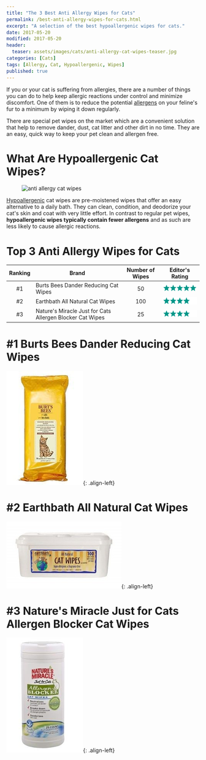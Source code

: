 ```yaml
---
title: "The 3 Best Anti Allergy Wipes for Cats"
permalink: /best-anti-allergy-wipes-for-cats.html
excerpt: "A selection of the best hypoallergenic wipes for cats."
date: 2017-05-20
modified: 2017-05-20
header:
  teaser: assets/images/cats/anti-allergy-cat-wipes-teaser.jpg
categories: [Cats]
tags: [Allergy, Cat, Hypoallergenic, Wipes]
published: true
---
```


If you or your cat is suffering from allergies, there are a number of things you can do to help keep allergic reactions under control and minimize discomfort. One of them is to reduce the potential [allergens](https://en.wikipedia.org/wiki/Allergen) on your feline's fur to a minimum by wiping it down regularly.

There are special pet wipes on the market which are a convenient solution that help to remove dander, dust, cat litter and other dirt in no time. They are an easy, quick way to keep your pet clean and allergen free.

# What Are Hypoallergenic Cat Wipes?

<figure>
  <img src="{{ site.url }}/assets/images/cats/anti-allergy-cat-wipes.jpg" alt="anti allergy cat wipes">
</figure>

[Hypoallergenic](https://en.wikipedia.org/wiki/Hypoallergenic) cat wipes are pre-moistened wipes that offer an easy alternative to a daily bath. They can clean, condition, and deodorize your cat's skin and coat with very little effort. In contrast to regular pet wipes, **hypoallergenic wipes typically contain fewer allergens** and as such are less likely to cause allergic reactions.

# Top 3 Anti Allergy Wipes for Cats

| Ranking  | Brand                                                     | Number of Wipes | Editor's Rating                                           |
|:--------:| --------------------------------------------------------- |:---------------:| --------------------------------------------------------- |
| #1       | Burts Bees Dander Reducing Cat Wipes                      | 50              | ![five stars](/assets/images/icons/rating/five-stars.png) |
| #2       | Earthbath All Natural Cat Wipes                           | 100             | ![four stars](/assets/images/icons/rating/four-stars.png) |
| #3       | Nature's Miracle Just for Cats Allergen Blocker Cat Wipes | 25              | ![four stars](/assets/images/icons/rating/four-stars.png) |

# #1 Burts Bees Dander Reducing Cat Wipes

![image-left](/assets/images/cats/burts-bees-dander-reducing-cat-wipes.jpg){: .align-left}



# #2 Earthbath All Natural Cat Wipes

![image-left](/assets/images/cats/earthbath-all-natural-cat-wipes.jpg){: .align-left}



# #3 Nature's Miracle Just for Cats Allergen Blocker Cat Wipes

![image-left](/assets/images/cats/natures-miracle-just-for-cats-allergen-blocker-cat-wipes.jpg){: .align-left}



